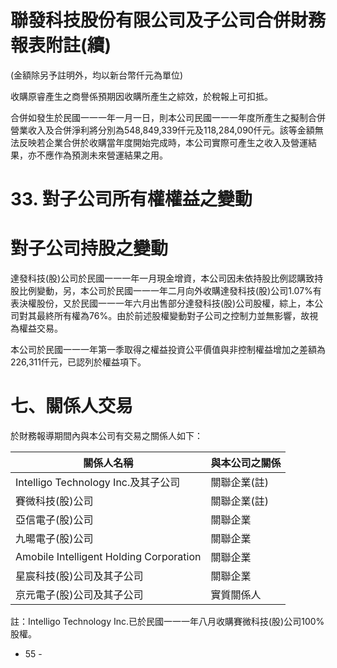 # 聯發科技股份有限公司及子公司合併財務報表附註(續)

(金額除另予註明外，均以新台幣仟元為單位)

收購原睿產生之商譽係預期因收購所產生之綜效，於稅報上可扣抵。

合併如發生於民國一一一年一月一日，則本公司民國一一一年度所產生之擬制合併營業收入及合併淨利將分別為548,849,339仟元及118,284,090仟元。該等金額無法反映若企業合併於收購當年度開始完成時，本公司實際可產生之收入及營運結果，亦不應作為預測未來營運結果之用。

# 33. 對子公司所有權權益之變動

# 對子公司持股之變動

達發科技(股)公司於民國一一一年一月現金增資，本公司因未依持股比例認購致持股比例變動，另，本公司於民國一一一年二月向外收購達發科技(股)公司1.07%有表決權股份，又於民國一一一年六月出售部分達發科技(股)公司股權，綜上，本公司對其最終所有權為76%。由於前述股權變動對子公司之控制力並無影響，故視為權益交易。

本公司於民國一一一年第一季取得之權益投資公平價值與非控制權益增加之差額為226,311仟元，已認列於權益項下。

# 七、關係人交易

於財務報導期間內與本公司有交易之關係人如下：

|關係人名稱|與本公司之關係|
|---|---|
|Intelligo Technology Inc.及其子公司|關聯企業(註)|
|賽微科技(股)公司|關聯企業(註)|
|亞信電子(股)公司|關聯企業|
|九暘電子(股)公司|關聯企業|
|Amobile Intelligent Holding Corporation|關聯企業|
|星宸科技(股)公司及其子公司|關聯企業|
|京元電子(股)公司及其子公司|實質關係人|

註：Intelligo Technology Inc.已於民國一一一年八月收購賽微科技(股)公司100%股權。

- 55 -